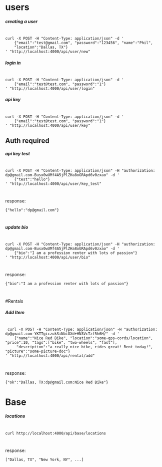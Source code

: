 # users
##### creating a user
#
    curl -X POST -H "Content-Type: application/json" -d '
        {"email":"test@gmail.com", "password":"123456", "name":"Phil", 
        "location":"Dallas, TX"}
    ' "http://localhost:4000/api/user/new"

##### login in
#
    curl -X POST -H "Content-Type: application/json" -d '
        {"email":"test@test.com", "password":"1"}
    ' "http://localhost:4000/api/user/login"

##### api key
#
    curl -X POST -H "Content-Type: application/json" -d '
        {"email":"test@test.com", "password":"1"}
    ' "http://localhost:4000/api/user/key"

## Auth required
##### api key test
#
    curl -X POST -H "Content-Type: application/json" -H "authorization: dp@gmail.com-Busx0wUMf4A5jPlZHa8oGRApd6v0zxao" -d '
        {"test":"hello"}
    ' "http://localhost:4000/api/user/key_test"

#
response:

    {"hello":"dp@gmail.com"}

#

##### update bio
#
    curl -X POST -H "Content-Type: application/json" -H "authorization: dp@gmail.com-Busx0wUMf4A5jPlZHa8oGRApd6v0zxao" -d '
        {"bio":"I am a profession renter with lots of passion"}
    ' "http://localhost:4000/api/user/bio"

#
response:
    
    {"bio":"I am a profession renter with lots of passion"}

#

#Rentals
##### Add Item
#
     curl -X POST -H "Content-Type: application/json" -H "authorization: dp@gmail.com-YKTTgiczukSiNbiOXd+HN3VcTzf5h6H/" -d '
        {"name":"Nice Red Bike", "location":"some-gps-cords/location", "price":10, "tags":["bike", "two-wheels", "fast"],
         "description":"a really nice bike, rides great! Rent today!", "picture":"some-picture-doc"}
    ' "http://localhost:4000/api/rental/add"

#
response:

    {"ok":"Dallas, TX:dp@gmail.com:Nice Red Bike"}


# Base
##### locations
# 
    curl http://localhost:4000/api/base/locations

#
response:

    ["Dallas, TX", "New York, NY", ...]
#


